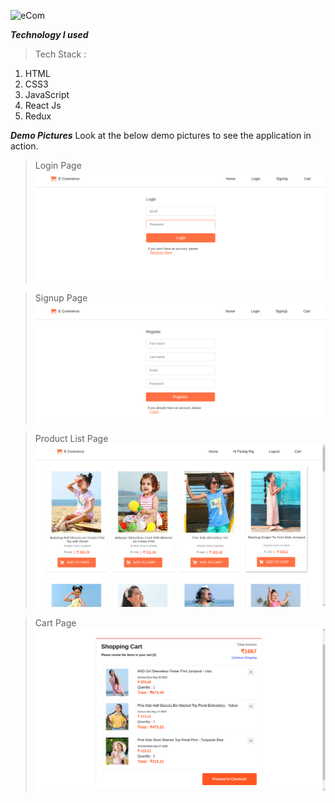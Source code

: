 ![eCom](https://www.neoito.com/blog/content/images/size/w1000/2021/09/Successful-E-Commerce-Mobile-App.png)

**_Technology I used_**

> Tech Stack :

1. HTML
2. CSS3
3. JavaScript
4. React Js
5. Redux

**_Demo Pictures_**
Look at the below demo pictures to see the application in action.

> Login Page
> ![login](https://raw.githubusercontent.com/Ipankaj07/e-commerce-app/main/public/screenshot/2.png?token=GHSAT0AAAAAABYB3T7QGIWREGA2IHVP3AYCYYPBU4A)

> Signup Page
> ![signup](https://raw.githubusercontent.com/Ipankaj07/e-commerce-app/main/public/screenshot/1.png?token=GHSAT0AAAAAABYB3T7Q6CNAS2MWI5RZEHDEYYPBWMA)

> Product List Page
> ![productlist](https://raw.githubusercontent.com/Ipankaj07/e-commerce-app/main/public/screenshot/3.png?token=GHSAT0AAAAAABYB3T7Q6LJIXOKIAUWB6BKEYYPBW3A)

> Cart Page
> ![cart](https://raw.githubusercontent.com/Ipankaj07/e-commerce-app/main/public/screenshot/4.png?token=GHSAT0AAAAAABYB3T7ROWDOCBTUJWZSMOEAYYPBXMQ)
